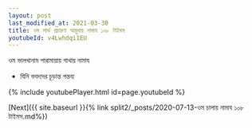 ```yaml
---
layout: post
last_modified_at: 2021-03-30
title: ওম সার্ভ প্রচারণা আয়ুধায় নামায ১০৮ টাইমস
youtubeId: v4Lwhdqi1EU
---
```

 
 
 ওম ভালথানাম পারামায়ায় গাথায় নামায  
 
 -  যিনি ভক্তদের চূড়ান্ত গন্তব্য 
 
  
 
  
 
 
 
 
 
 


{% include youtubePlayer.html id=page.youtubeId %}
 
[Next]({{ site.baseurl }}{% link  split2/_posts/2020-07-13-ওম চালায় নামায ১০৮ টাইমস.md%})
 
